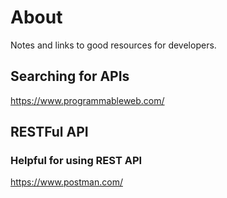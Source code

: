 # About
Notes and links to good resources for developers.

## Searching for APIs
https://www.programmableweb.com/

## RESTFul API

### Helpful for using REST API
https://www.postman.com/
